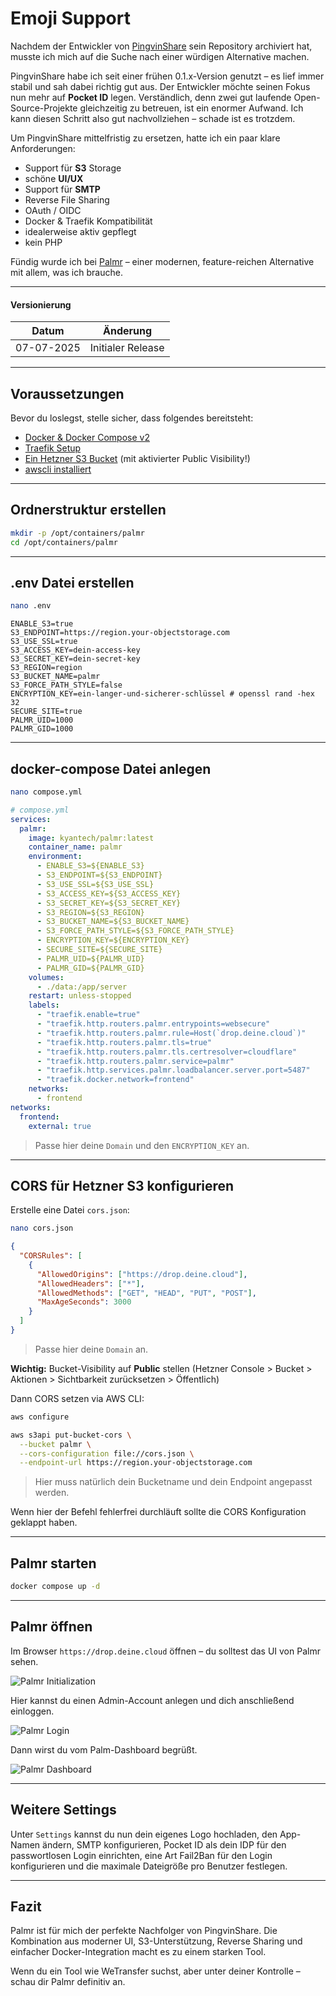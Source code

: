 # Emoji Support


Nachdem der Entwickler von [PingvinShare](https://github.com/stonith404/pingvin-share) sein Repository archiviert hat, musste ich mich auf die Suche nach einer würdigen Alternative machen.

PingvinShare habe ich seit einer frühen 0.1.x-Version genutzt – es lief immer stabil und sah dabei richtig gut aus. Der Entwickler möchte seinen Fokus nun mehr auf **Pocket ID** legen. Verständlich, denn zwei gut laufende Open-Source-Projekte gleichzeitig zu betreuen, ist ein enormer Aufwand. Ich kann diesen Schritt also gut nachvollziehen – schade ist es trotzdem.

Um PingvinShare mittelfristig zu ersetzen, hatte ich ein paar klare Anforderungen:


- Support für **S3** Storage
- schöne **UI/UX**
- Support für **SMTP**
- Reverse File Sharing 
- OAuth / OIDC
- Docker & Traefik Kompatibilität
- idealerweise aktiv gepflegt
- kein PHP

Fündig wurde ich bei [Palmr](https://github.com/kyantech/Palmr) – einer modernen, feature-reichen Alternative mit allem, was ich brauche.

---

#### Versionierung
Datum | Änderung
--|--
07-07-2025| Initialer Release

---

## Voraussetzungen

Bevor du loslegst, stelle sicher, dass folgendes bereitsteht:

- [Docker & Docker Compose v2](/posts/server-setup#5-docker-und-docker-compose)
- [Traefik Setup](/posts/traefik)
- [Ein Hetzner S3 Bucket](https://www.hetzner.com/storage/object-storage/) (mit aktivierter Public Visibility!)
- [awscli installiert](https://docs.aws.amazon.com/cli/latest/userguide/getting-started-install.html)

---

## Ordnerstruktur erstellen

```bash
mkdir -p /opt/containers/palmr
cd /opt/containers/palmr
```

---

## .env Datei erstellen

```bash
nano .env
```

```env
ENABLE_S3=true
S3_ENDPOINT=https://region.your-objectstorage.com
S3_USE_SSL=true
S3_ACCESS_KEY=dein-access-key
S3_SECRET_KEY=dein-secret-key
S3_REGION=region
S3_BUCKET_NAME=palmr
S3_FORCE_PATH_STYLE=false
ENCRYPTION_KEY=ein-langer-und-sicherer-schlüssel # openssl rand -hex 32
SECURE_SITE=true
PALMR_UID=1000
PALMR_GID=1000
```

---

## docker-compose Datei anlegen

```bash
nano compose.yml
```

```yaml
# compose.yml
services:
  palmr:
    image: kyantech/palmr:latest
    container_name: palmr
    environment:
      - ENABLE_S3=${ENABLE_S3}
      - S3_ENDPOINT=${S3_ENDPOINT}
      - S3_USE_SSL=${S3_USE_SSL}
      - S3_ACCESS_KEY=${S3_ACCESS_KEY}
      - S3_SECRET_KEY=${S3_SECRET_KEY}
      - S3_REGION=${S3_REGION}
      - S3_BUCKET_NAME=${S3_BUCKET_NAME}
      - S3_FORCE_PATH_STYLE=${S3_FORCE_PATH_STYLE}
      - ENCRYPTION_KEY=${ENCRYPTION_KEY}
      - SECURE_SITE=${SECURE_SITE}
      - PALMR_UID=${PALMR_UID}
      - PALMR_GID=${PALMR_GID}
    volumes:
      - ./data:/app/server
    restart: unless-stopped
    labels:
      - "traefik.enable=true"
      - "traefik.http.routers.palmr.entrypoints=websecure"
      - "traefik.http.routers.palmr.rule=Host(`drop.deine.cloud`)"
      - "traefik.http.routers.palmr.tls=true"
      - "traefik.http.routers.palmr.tls.certresolver=cloudflare"
      - "traefik.http.routers.palmr.service=palmr"
      - "traefik.http.services.palmr.loadbalancer.server.port=5487"
      - "traefik.docker.network=frontend"
    networks:
      - frontend
networks:
  frontend:
    external: true
```

> Passe hier deine `Domain` und den `ENCRYPTION_KEY` an.

---

## CORS für Hetzner S3 konfigurieren

Erstelle eine Datei `cors.json`:

```bash
nano cors.json
```

```json
{
  "CORSRules": [
    {
      "AllowedOrigins": ["https://drop.deine.cloud"],
      "AllowedHeaders": ["*"],
      "AllowedMethods": ["GET", "HEAD", "PUT", "POST"],
      "MaxAgeSeconds": 3000
    }
  ]
}
```
> Passe hier deine `Domain` an.

**Wichtig:** Bucket-Visibility auf **Public** stellen (Hetzner Console > Bucket > Aktionen > Sichtbarkeit zurücksetzen > Öffentlich)

Dann CORS setzen via AWS CLI:

```bash
aws configure
```

```bash
aws s3api put-bucket-cors \
  --bucket palmr \
  --cors-configuration file://cors.json \
  --endpoint-url https://region.your-objectstorage.com
```

> Hier muss natürlich dein Bucketname und dein Endpoint angepasst werden.

Wenn hier der Befehl fehlerfrei durchläuft sollte die CORS Konfiguration geklappt haben.

---

## Palmr starten

```bash
docker compose up -d
```

---

## Palmr öffnen

Im Browser `https://drop.deine.cloud` öffnen – du solltest das UI von Palmr sehen. 

![Palmr Initialization](palmr1.png)

Hier kannst du einen Admin-Account anlegen und dich anschließend einloggen.

![Palmr Login](palmr2.png)

Dann wirst du vom Palm-Dashboard begrüßt.

![Palmr Dashboard](palmr3.png)

---

## Weitere Settings

Unter `Settings` kannst du nun dein eigenes Logo hochladen, den App-Namen ändern, SMTP konfigurieren, Pocket ID als dein IDP für den passwortlosen Login einrichten, eine Art Fail2Ban für den Login konfigurieren und die maximale Dateigröße pro Benutzer festlegen.

---

## Fazit

Palmr ist für mich der perfekte Nachfolger von PingvinShare. Die Kombination aus moderner UI, S3-Unterstützung, Reverse Sharing und einfacher Docker-Integration macht es zu einem starken Tool.

Wenn du ein Tool wie WeTransfer suchst, aber unter deiner Kontrolle – schau dir Palmr definitiv an.


